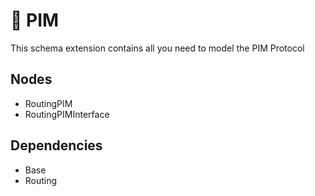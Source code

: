 # 🧩 PIM

This schema extension contains all you need to model the PIM Protocol

## Nodes

- RoutingPIM
- RoutingPIMInterface

## Dependencies

- Base
- Routing
